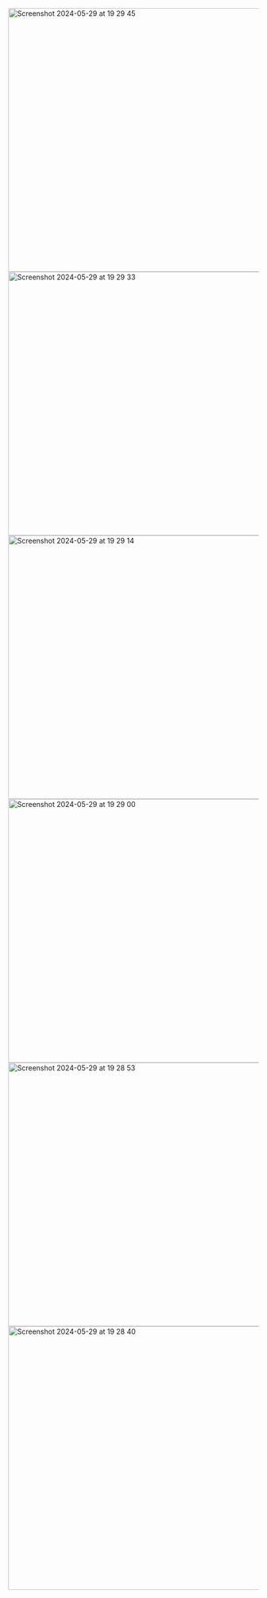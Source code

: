 <img width="530" alt="Screenshot 2024-05-29 at 19 29 45" src="https://github.com/SiracSeyidov/WhatsAppUI-iOS/assets/60558048/0080774a-0a85-4cde-83bb-09e4c830feaa">
<img width="530" alt="Screenshot 2024-05-29 at 19 29 33" src="https://github.com/SiracSeyidov/WhatsAppUI-iOS/assets/60558048/59b235b5-7af3-4a93-a8dd-9b8d8e34a6e8">
<img width="530" alt="Screenshot 2024-05-29 at 19 29 14" src="https://github.com/SiracSeyidov/WhatsAppUI-iOS/assets/60558048/40207d60-1219-4375-921e-215f8ff488a5">
<img width="530" alt="Screenshot 2024-05-29 at 19 29 00" src="https://github.com/SiracSeyidov/WhatsAppUI-iOS/assets/60558048/4309f9fb-b34f-4b2d-aa12-247896054683">
<img width="530" alt="Screenshot 2024-05-29 at 19 28 53" src="https://github.com/SiracSeyidov/WhatsAppUI-iOS/assets/60558048/6ded18d9-d3e0-4852-aa08-945dbfb9b6e7">
<img width="530" alt="Screenshot 2024-05-29 at 19 28 40" src="https://github.com/SiracSeyidov/WhatsAppUI-iOS/assets/60558048/4e4f08c6-8081-4ec4-9fb1-052602bf59ee">
